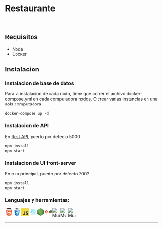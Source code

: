 # Restaurante

<br />

## Requisitos

- Node
- Docker

## Instalacion

### Instalacion de base de datos

Para la instalacion de cada nodo, tiene que correr el archivo docker-compose.yml en cada computadora [nodos](/min-backend/docker-server6.8.1/). O crear varias instancias en una sola computadora

```
docker-compose up -d
```

### Instalacion de API

En [Rest API](/min-backend), puerto por defecto 5000

```
npm install
npm start
```

### Instalacion de UI front-server

En ruta principal, puerto por defecto 3002

```
npm install
npm start
```

### Lenguajes y herramientas:

[<img align="left" alt="HTML5" width="26px" src="https://raw.githubusercontent.com/github/explore/80688e429a7d4ef2fca1e82350fe8e3517d3494d/topics/html/html.png" />][html5]
[<img align="left" alt="CSS3" width="26px" src="https://raw.githubusercontent.com/github/explore/80688e429a7d4ef2fca1e82350fe8e3517d3494d/topics/css/css.png" />][css3]
[<img align="left" alt="JavaScript" width="26px" src="https://raw.githubusercontent.com/github/explore/80688e429a7d4ef2fca1e82350fe8e3517d3494d/topics/javascript/javascript.png" />][javascript]
[<img align="left" alt="React" width="26px" src="https://raw.githubusercontent.com/github/explore/80688e429a7d4ef2fca1e82350fe8e3517d3494d/topics/react/react.png" />][react]
[<img align="left" alt="Node.js" width="26px" src="https://raw.githubusercontent.com/github/explore/80688e429a7d4ef2fca1e82350fe8e3517d3494d/topics/nodejs/nodejs.png" />][nodejs]
[<img align="left" alt="Git" width="26px" src="https://raw.githubusercontent.com/github/explore/80688e429a7d4ef2fca1e82350fe8e3517d3494d/topics/git/git.png" />][git]
[<img align="left" alt="Mui" width="26px" src="https://material-ui.com/static/logo_raw.svg" />][mui]
[<img align="left" alt="Mui" width="26px" src="https://pbs.twimg.com/profile_images/1273307847103635465/lfVWBmiW_400x400.png" />][docker]
[<img align="left" alt="Mui" width="26px" src="https://e7.pngegg.com/pngimages/627/181/png-clipart-apache-cassandra-nosql-distributed-database-apache-http-server-amazon-redshift-blue-logo.png" />][cassandra]
<br />
<br />

---

[redux]: https://redux.js.org/
[git]: https://git-scm.com/
[firebase]: https://firebase.google.com/
[nodejs]: https://nodejs.org/en/
[react]: https://reactjs.org/
[javascript]: https://www.javascript.com/
[sass]: https://sass-lang.com/
[css3]: https://developer.mozilla.org/en-US/docs/Archive/CSS3
[html5]: https://developer.mozilla.org/en-US/docs/Web/Guide/HTML/HTML5
[mui]: https://material-ui.com/
[docker]: https://www.docker.com/
[cassandra]: https://cassandra.apache.org/
